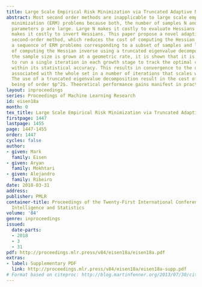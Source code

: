 ```yaml
---
title: Large Scale Empirical Risk Minimization via Truncated Adaptive Newton Method
abstract: Most second order methods are inapplicable to large scale empirical risk
  minimization (ERM) problems because both, the number of samples N and number of
  parameters p are large. Large N makes it costly to evaluate Hessians and large p
  makes it costly to invert Hessians. This paper propose a novel adaptive sample size
  second-order method, which reduces the cost of computing the Hessian by solving
  a sequence of ERM problems corresponding to a subset of samples and lowers the cost
  of computing the Hessian inverse using a truncated eigenvalue decomposition. Although
  the sample size is grown at a geometric rate, it is shown that it is sufficient
  to run a single iteration in each growth stage to track the optimal classifier to
  within its statistical accuracy. This results in convergence to the optimal classifier
  associated with the whole set in a number of iterations that scales with $\log(N)$.
  The use of a truncated eigenvalue decomposition result in the cost of each iteration
  being of order $p^2$. Theoretical performance gains manifest in practical implementations.
layout: inproceedings
series: Proceedings of Machine Learning Research
id: eisen18a
month: 0
tex_title: Large Scale Empirical Risk Minimization via Truncated Adaptive Newton Method
firstpage: 1447
lastpage: 1455
page: 1447-1455
order: 1447
cycles: false
author:
- given: Mark
  family: Eisen
- given: Aryan
  family: Mokhtari
- given: Alejandro
  family: Ribeiro
date: 2018-03-31
address: 
publisher: PMLR
container-title: Proceedings of the Twenty-First International Conference on Artificial
  Intelligence and Statistics
volume: '84'
genre: inproceedings
issued:
  date-parts:
  - 2018
  - 3
  - 31
pdf: http://proceedings.mlr.press/v84/eisen18a/eisen18a.pdf
extras:
- label: Supplementary PDF
  link: http://proceedings.mlr.press/v84/eisen18a/eisen18a-supp.pdf
# Format based on citeproc: http://blog.martinfenner.org/2013/07/30/citeproc-yaml-for-bibliographies/
---
```

